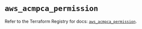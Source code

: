 # `aws_acmpca_permission`

Refer to the Terraform Registry for docs: [`aws_acmpca_permission`](https://registry.terraform.io/providers/hashicorp/aws/5.99.1/docs/resources/acmpca_permission).
